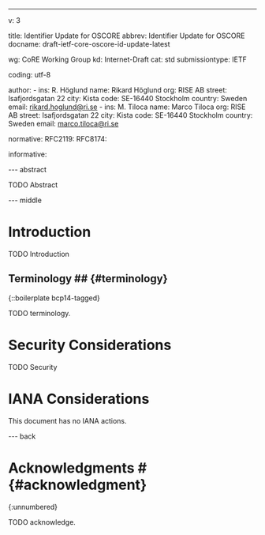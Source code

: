 ---
v: 3

title: Identifier Update for OSCORE
abbrev: Identifier Update for OSCORE
docname: draft-ietf-core-oscore-id-update-latest

wg: CoRE Working Group
kd: Internet-Draft
cat: std
submissiontype: IETF

coding: utf-8

author:
      -
        ins: R. Höglund
        name: Rikard Höglund
        org: RISE AB
        street: Isafjordsgatan 22
        city: Kista
        code: SE-16440 Stockholm
        country: Sweden
        email: rikard.hoglund@ri.se
      -
        ins: M. Tiloca
        name: Marco Tiloca
        org: RISE AB
        street: Isafjordsgatan 22
        city: Kista
        code: SE-16440 Stockholm
        country: Sweden
        email: marco.tiloca@ri.se

normative:
  RFC2119:
  RFC8174:

informative:



--- abstract

TODO Abstract

--- middle

# Introduction

TODO Introduction

## Terminology ## {#terminology}

{::boilerplate bcp14-tagged}

TODO terminology.

# Security Considerations

TODO Security


# IANA Considerations

This document has no IANA actions.



--- back

# Acknowledgments # {#acknowledgment}
{:unnumbered}

TODO acknowledge. 
